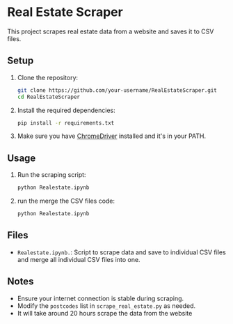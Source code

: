 # Real Estate Scraper

This project scrapes real estate data from a website and saves it to CSV files. 

## Setup

1. Clone the repository:
    ```sh
    git clone https://github.com/your-username/RealEstateScraper.git
    cd RealEstateScraper
    ```

2. Install the required dependencies:
    ```sh
    pip install -r requirements.txt
    ```

3. Make sure you have [ChromeDriver](https://sites.google.com/a/chromium.org/chromedriver/) installed and it's in your PATH.

## Usage

1. Run the scraping script:
    ```sh
    python Realestate.ipynb
    ```

2. run the merge the CSV files code:
    ```sh
    python Realestate.ipynb
    ```

## Files

- `Realestate.ipynb.`: Script to scrape data and save to individual CSV files and merge all individual CSV files into one.

## Notes

- Ensure your internet connection is stable during scraping.
- Modify the `postcodes` list in `scrape_real_estate.py` as needed.
- It will take around 20 hours scrape the data from the website
